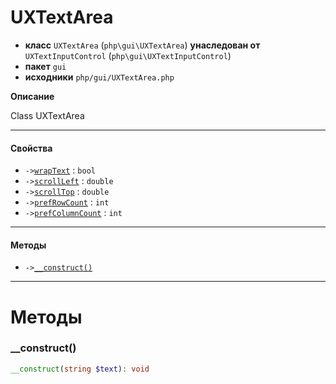 # UXTextArea

- **класс** `UXTextArea` (`php\gui\UXTextArea`) **унаследован от** `UXTextInputControl` (`php\gui\UXTextInputControl`)
- **пакет** `gui`
- **исходники** `php/gui/UXTextArea.php`

**Описание**

Class UXTextArea

---

#### Свойства

- `->`[`wrapText`](#prop-wraptext) : `bool`
- `->`[`scrollLeft`](#prop-scrollleft) : `double`
- `->`[`scrollTop`](#prop-scrolltop) : `double`
- `->`[`prefRowCount`](#prop-prefrowcount) : `int`
- `->`[`prefColumnCount`](#prop-prefcolumncount) : `int`

---

#### Методы

- `->`[`__construct()`](#method-__construct)

---
# Методы

<a name="method-__construct"></a>

### __construct()
```php
__construct(string $text): void
```